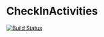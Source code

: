 # CheckInActivities

[![Build Status](https://www.travis-ci.org/pexcn/CheckInActivities.svg?branch=master)](https://www.travis-ci.org/pexcn/CheckInActivities)
